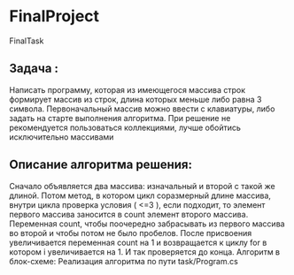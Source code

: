 # FinalProject
FinalTask
## Задача :
Написать программу, которая из имеющегося массива строк формирует массив из строк, длина которых меньше либо равна 3 символа. Первоначальный массив можно ввести с клавиатуры, либо задать на старте выполнения алгоритма. При решение не рекомендуется пользоваться коллекциями, лучше обойтись исключительно массивами

## Описание алгоритма решения:
Сначало объявляется два массива: изначальный и второй с такой же длиной. Потом метод, в котором цикл соразмерный длине массива, внутри цикла проверка условия ( <=3 ), если подходит, то элемент первого массива заносится в count элемент второго массива. Переменная count, чтобы поочередно забрасывать из первого массива во второй и чтобы потом не было пробелов. После присвоения увеличивается переменная count на 1 и возвращается к циклу for в котором i увеличивается на 1. И так проверяется до конца.
Алгоритм в блок-схеме:
Реализация алгоритма по пути task/Program.cs
